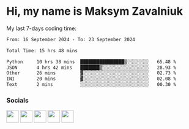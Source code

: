 Hi, my name is Maksym Zavalniuk
========================================================================================================================================

My last 7-days coding time:
<!--START_SECTION:waka-->

```txt
From: 16 September 2024 - To: 23 September 2024

Total Time: 15 hrs 48 mins

Python     10 hrs 38 mins  ████████████████▒░░░░░░░░   65.48 %
JSON       4 hrs 42 mins   ███████▒░░░░░░░░░░░░░░░░░   28.93 %
Other      26 mins         ▓░░░░░░░░░░░░░░░░░░░░░░░░   02.73 %
INI        20 mins         ▓░░░░░░░░░░░░░░░░░░░░░░░░   02.08 %
Text       2 mins          ░░░░░░░░░░░░░░░░░░░░░░░░░   00.30 %
```

<!--END_SECTION:waka-->


### Socials

<p align="left"> <a href="https://www.dev.to/mezgoodle" target="_blank" rel="noreferrer"><img src="https://raw.githubusercontent.com/danielcranney/readme-generator/main/public/icons/socials/devdotto.svg" width="32" height="32" /></a> <a href="https://discord.com/users/mezgoodle" target="_blank" rel="noreferrer"><img src="https://raw.githubusercontent.com/danielcranney/readme-generator/main/public/icons/socials/discord.svg" width="32" height="32" /></a> <a href="https://www.github.com/mezgoodle" target="_blank" rel="noreferrer"><img src="https://raw.githubusercontent.com/danielcranney/readme-generator/main/public/icons/socials/github.svg" width="32" height="32" /></a> <a href="http://www.instagram.com/sylvenis" target="_blank" rel="noreferrer"><img src="https://raw.githubusercontent.com/danielcranney/readme-generator/main/public/icons/socials/instagram.svg" width="32" height="32" /></a> <a href="https://www.linkedin.com/in/maksym-zavalniuk-ba4a72193" target="_blank" rel="noreferrer"><img src="https://raw.githubusercontent.com/danielcranney/readme-generator/main/public/icons/socials/linkedin.svg" width="32" height="32" /></a></p>
